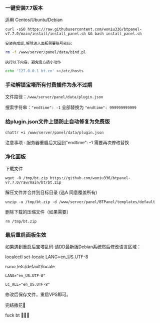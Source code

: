 
### 一键安装7.7版本

适用 Centos/Ubuntu/Debian

```
curl -sSO https://raw.githubusercontent.com/woniu336/btpanel-v7.7.0/main/install/install_panel.sh && bash install_panel.sh
```

`安装完成后,解除进入面板需要账号密码:`

```bash
rm -f /www/server/panel/data/bind.pl
```

`执行以下内容，避免官方搞小动作`

```bash
echo '127.0.0.1 bt.cn' >>/etc/hosts
```



### **手动解锁宝塔所有付费插件为永不过期**

文件路径：`/www/server/panel/data/plugin.json`

搜索字符串：`"endtime": -1` 全部替换为 `"endtime": 999999999999`



###   给plugin.json文件上锁防止自动修复为免费版

```shell
chattr +i /www/server/panel/data/plugin.json
```



注意事项 : 服务器重启后又回到"endtime": -1 需要再次修改替换

### 净化面板


下载文件
```
wget -O /tmp/bt.zip https://github.com/woniu336/btpanel-v7.7.0/raw/main/bt/bt.zip
```
解压文件并合并到目标目录 (选A 同意覆盖所有)
```
unzip -u /tmp/bt.zip -d /www/server/panel/BTPanel/templates/default
```

删除下载的压缩文件（如果需要）

```
rm /tmp/bt.zip
```

### 最后重启面板生效
如果遇到重启后宝塔乱码 请DD最新版Debian系统然后修改语言区域：

localectl set-locale LANG=en_US.UTF-8

nano /etc/default/locale
```
LANG="en_US.UTF-8"

LC_ALL="en_US.UTF-8"
```
修改后保存文件，重启VPS即可。

完结撒花🤡

fuck bt 🤡🤡🤡

<p>
